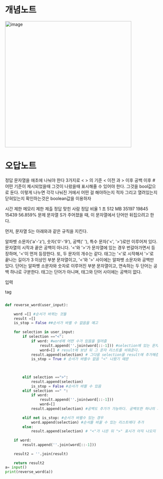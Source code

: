 # 개념노트


<img width="416" alt="image" src="https://github.com/user-attachments/assets/b46138dc-81a8-428e-a802-c6e8b9d4962c">

# 오답노트
정답
문자열을 애초에 나눠야 한다 3가지로  < > 의 기준 < 이전 과 > 이후 공백 이후  # 어떤 기준이 제시되었을때 그것이 나왔을때 표시해줄 수 있어야 한다. 
그것을 bool값으로 둔다.
이렇게 나누면 각각 나눠진 거에서 어떤 걸 해야하는지 적자 
그리고 열려있는지 닫혀있는지 확인하는것은 boolean값을 이용하자 




시간 제한	메모리 제한	제출	정답	맞힌 사람	정답 비율
1 초	512 MB	35197	19845	15439	56.859%
문제
문자열 S가 주어졌을 때, 이 문자열에서 단어만 뒤집으려고 한다.

먼저, 문자열 S는 아래와과 같은 규칙을 지킨다.

알파벳 소문자('a'-'z'), 숫자('0'-'9'), 공백(' '), 특수 문자('<', '>')로만 이루어져 있다.
문자열의 시작과 끝은 공백이 아니다.
'<'와 '>'가 문자열에 있는 경우 번갈아가면서 등장하며, '<'이 먼저 등장한다. 또, 두 문자의 개수는 같다.
태그는 '<'로 시작해서 '>'로 끝나는 길이가 3 이상인 부분 문자열이고, '<'와 '>' 사이에는 알파벳 소문자와 공백만 있다. 단어는 알파벳 소문자와 숫자로 이루어진 부분 문자열이고, 연속하는 두 단어는 공백 하나로 구분한다. 태그는 단어가 아니며, 태그와 단어 사이에는 공백이 없다.

입력




<open>tag<close>




```python

def reverse_word(user_input):
    
    word =[] #순서가 바뀌는 것들
    result =[]
    is_stop = False ##순서가 바뀔 수 없음을 예고
    
    for selection in user_input:
        if selection =="<":
            if word: #word에 어떤 수가 있음을 알려줌
                result.append(''.join(word[::-1])) #selection에 있는 문자가 실행되기전에 앞에 있는 문자들의 순서를 바꿔준다.
                word=[] # result에 보낸 뒤 그 문자 리스트를 비워준다.
            result.append(selection) # 그다음 selection을 result에 추가해준다.
            is_stop = True # 순서가 바뀔수 없음 "<" 나왔기 때문      
            
                
    
        elif selection ==">":
            result.append(selection)
            is_stop = False #순서가 바뀔 수 있음
        elif selection ==" ":
            if word:
                result.append(''.join(word[::-1]))
                word=[]
            result.append(selection) #공백도 추가가 가능하다. 공백또한 하나의 기준이 될 수 있다.
            
        elif not is_stop: #순서가 바뀔수 있는 경우
            word.append(selection) #순서를 바꿀 수 있는 리스트에다 추가
        else:
            result.append(selection) # "<"가 나온 뒤 ">" 표시가 아직 나오지 않은 경우에 순서를 바꿀 수 없을때 result에다가 바로 추가한다.
            
    if word:
        result.append(''.join(word[::-1]))
    
    result2 = ''.join(result)
        
    return result2
a= input()
print(reverse_word(a))
```
